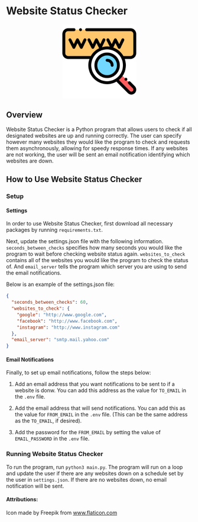 # Website Status Checker

<p align="center">
  <img alt ="Website Image" src="assets/www.png" width="200">
</p>

## Overview

Website Status Checker is a Python program that allows users to check if all designated websites are up and running correctly. The user can specify however many websites they would like the program to check and requests them asynchronously, allowing for speedy response times. If any websites are not working, the user will be sent an email notification identifying which websites are down.

## How to Use Website Status Checker

### Setup

#### Settings

In order to use Website Status Checker, first download all necessary packages by running `requirements.txt`.

Next, update the settings.json file with the following information. `seconds_between_checks` specifies how many seconds you would like the program to wait before checking website status again. `websites_to_check` contains all of the websites you would like the program to check the status of. And `email_server` tells the program which server you are using to send the email notifications.

Below is an example of the settings.json file:

```json
{
  "seconds_between_checks": 60,
  "websites_to_check": {
    "google": "http://www.google.com",
    "facebook": "http://www.facebook.com",
    "instagram": "http://www.instagram.com"
  },
  "email_server": "smtp.mail.yahoo.com"
}
```

#### Email Notifications

Finally, to set up email notifications, follow the steps below:

1. Add an email address that you want notifications to be sent to if a website is donw. You can add this address as the value for `TO_EMAIL` in the `.env` file.

2. Add the email address that will send notifications. You can add this as the value for `FROM_EMAIL` in the `.env` file. (This can be the same address as the `TO_EMAIL`, if desired).

3. Add the password for the `FROM_EMAIL` by setting the value of `EMAIL_PASSWORD` in the `.env` file.

### Running Website Status Checker

To run the program, run `python3 main.py`. The program will run on a loop and update the user if there are any websites down on a schedule set by the user in `settings.json`. If there are no websites down, no email notification will be sent.

#### Attributions:

Icon made by Freepik from www.flaticon.com
